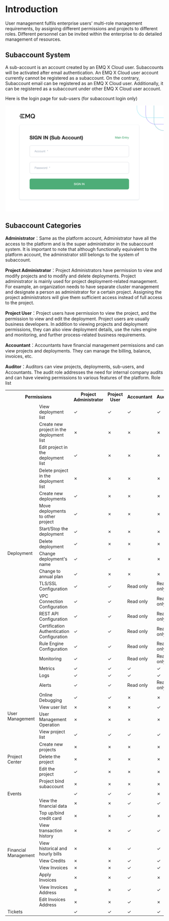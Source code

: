 # Introduction

User management fulfils enterprise users' multi-role management requirements, by assigning different permissions and projects to different roles. Different personnel can be invited within the enterprise to do detailed management of resources.

## Subaccount System

A sub-account is an account created by an EMQ X Cloud user. Subaccounts will be activated after email authentication. An EMQ X Cloud user account currently cannot be registered as a subaccount. On the contrary, Subaccount email can be registered as an EMQ X Cloud user. Additionally, it can be registered as a subaccount under other EMQ X Cloud user account.

Here is the login page for sub-users (for subaccount login only)

![default_project](./_assets/login_1.png)


## Subaccount Categories

**Administrator**：Same as the platform account, Administrator have all the access to the platform and is the super administrator in the subaccount system. It is important to note that although functionally equivalent to the platform account, the administrator still belongs to the system of subaccount.

**Project Administrator**：Project Administrators have permission to view and modify projects and to modify and delete deployments. Project administrator is mainly used for project deployment-related management. For example, an organization needs to have separate cluster management and designate a person as administrator for a certain project. Assigning the project administrators will give them sufficient access instead of full access to the project.

**Project User**：Project users have permission to view the project, and the permission to view and edit the deployment. Project users are usually business developers. In addition to viewing projects and deployment permissions, they can also view deployment details, use the rules engine and monitoring, and further process-related business requirements.

**Accountant**：Accountants have financial management permissions and can view projects and deployments. They can manage the billing, balance, invoices, etc.

**Auditor**：Auditors can view projects, deployments,  sub-users, and Accountants. The audit role addresses the need for internal company audits and can have viewing permissions to various features of the platform.
Role list

<table>
   <tr>
      <th colspan="2">Permissions</th>
      <th>Project Administrator</th>
      <th>Project User</th>
      <th>Accountant</th>
      <th>Auditor</th>
   </tr>
   <tr>
      <td rowspan="20">Deployment</td>
      <td>View deployment list</td>
      <td>&#10003</td>
      <td>&#10003</td>
      <td>&#10003</td>
      <td>&#10003</td>
   </tr>
   <tr>
   	  <td>Create new project in the deployment list</td>
      <td>&#10007</td>
      <td>&#10007</td>
      <td>&#10007</td>
      <td>&#10007</td>
   </tr>
   <tr>
   	  <td>Edit project in the deployment list</td>
      <td>&#10003</td>
      <td>&#10007</td>
      <td>&#10007</td>
      <td>&#10007</td>
   </tr>
   <tr>
   	  <td>Delete project in the deployment list</td>
      <td>&#10007</td>
      <td>&#10007</td>
      <td>&#10007</td>
      <td>&#10007</td>
   </tr>
   <tr>
   	  <td>Create new deployments</td>
      <td>&#10003</td>
      <td>&#10007</td>
      <td>&#10007</td>
      <td>&#10007</td>
   </tr>
   <tr>
   	  <td>Move deployments to other project</td>
      <td>&#10003</td>
      <td>&#10007</td>
      <td>&#10007</td>
      <td>&#10007</td>
   </tr>
   <tr>
   	<td>Start/Stop the deployment</td>
      <td>&#10003</td>
      <td>&#10007</td>
      <td>&#10007</td>
      <td>&#10007</td>
   </tr>
   <tr>
   	<td>Delete deployment</td>
      <td>&#10003</td>
      <td>&#10007</td>
      <td>&#10007</td>
      <td>&#10007</td>
   </tr>
   <tr>
   	<td>Change deployment's name</td>
      <td>&#10003</td>
      <td>&#10003</td>
      <td>&#10007</td>
      <td>&#10007</td>
   </tr>
	<tr>
   	  <td>Change to annual plan</td>
      <td>&#10003</td>
      <td>&#10007</td>
      <td>&#10007</td>
      <td>&#10007</td>
   </tr>
    <tr>
   	<td>TLS/SSL Configuration</td>
      <td>&#10003</td>
      <td>&#10003</td>
      <td>Read only</td>
      <td>Read only</td>
   </tr>
   <tr>
   	<td>VPC Connection Configuration</td>
      <td>&#10003</td>
      <td>&#10003</td>
      <td>Read only</td>
      <td>Read only</td>
   </tr>
   <tr>
   	<td>REST API Configuration</td>
      <td>&#10003</td>
      <td>&#10003</td>
      <td>Read only</td>
      <td>Read only</td>
   </tr>
   <tr>
   	<td>Certification Authentication Configuration</td>
      <td>&#10003</td>
      <td>&#10003</td>
      <td>Read only</td>
      <td>Read only</td>
   </tr>
   <tr>
   	  <td>Rule Engine Configuration</td>
      <td>&#10003</td>
      <td>&#10003</td>
      <td>Read only</td>
      <td>Read only</td>
   </tr>
   <tr>
   <td>Monitoring</td>
      <td>&#10003</td>
      <td>&#10003</td>
      <td>Read only</td>
      <td>Read only</td>
   </tr>
   <tr>
   <td>Metrics</td>
      <td>&#10003</td>
      <td>&#10003</td>
      <td>&#10003</td>
      <td>&#10003</td>
   </tr>
   <tr>
   <td>Logs</td>
      <td>&#10003</td>
      <td>&#10003</td>
      <td>&#10003</td>
      <td>&#10003</td>
   </tr>
   <tr>
   <td>Alerts</td>
      <td>&#10003</td>
      <td>&#10003</td>
      <td>Read only</td>
      <td>Read only</td>
   </tr>
   <tr>
   <td>Online Debugging</td>
      <td>&#10003</td>
      <td>&#10003</td>
      <td>&#10007</td>
      <td>&#10007</td>
   </tr>
   <tr>
      <td rowspan="2">User Management</td>
      <td>View user list</td>
      <td>&#10007</td>
      <td>&#10007</td>
      <td>&#10007</td>
      <td>&#10003</td>
   </tr>
   <tr>
      <td>User Management Operation</td>
      <td>&#10007</td>
      <td>&#10007</td>
      <td>&#10007</td>
      <td>&#10007</td>
   </tr>
   <tr>
      <td rowspan="5">Project Center</td>
      <td>View project list</td>
      <td>&#10003</td>
      <td>&#10003</td>
      <td>&#10003</td>
      <td>&#10003</td>
   </tr>
   <tr>
   	<td>Create new projects</td>
      <td>&#10007</td>
      <td>&#10007</td>
      <td>&#10007</td>
      <td>&#10007</td>
   </tr>
   <tr>
   	  <td>Delete the project</td>
      <td>&#10007</td>
      <td>&#10007</td>
      <td>&#10007</td>
      <td>&#10007</td>
   </tr>
   <tr>
      <td>Edit the project</td>
      <td>&#10003</td>
      <td>&#10007</td>
      <td>&#10007</td>
      <td>&#10007</td>
   </tr>
   <tr>
      <td>Project bind subaccount</td>
      <td>&#10007</td>
      <td>&#10007</td>
      <td>&#10007</td>
      <td>&#10007</td>
   </tr>
   <tr>
      <td colspan="2">Events</td>
      <td>&#10003</td>
      <td>&#10003</td>
      <td>&#10003</td>
      <td>&#10007</td>
   </tr>
	<tr>
      <td rowspan="9">Financial Management</td>
      <td>View the financial data</td>
      <td>&#10007</td>
      <td>&#10007</td>
      <td>&#10003</td>
      <td>&#10003</td>
   	</tr>
   	<tr>
      <td>Top up/bind credit card</td>
      <td>&#10007</td>
      <td>&#10007</td>
      <td>&#10003</td>
      <td>&#10007</td>
   	</tr>
   	<tr>
      <td>View transaction history</td>
      <td>&#10007</td>
      <td>&#10007</td>
      <td>&#10003</td>
      <td>&#10003</td>
   	</tr>
   	<tr>
      <td>View historical and hourly bills</td>
      <td>&#10007</td>
      <td>&#10007</td>
      <td>&#10003</td>
      <td>&#10003</td>
   	</tr>
   	<tr>
      <td>View Credits</td>
      <td>&#10007</td>
      <td>&#10007</td>
      <td>&#10003</td>
      <td>&#10003</td>
   	</tr>
   	<tr>
      <td>View Invoices</td>
      <td>&#10007</td>
      <td>&#10007</td>
      <td>&#10003</td>
      <td>&#10003</td>
   	</tr>
   	<tr>
      <td>Apply Invoices</td>
      <td>&#10007</td>
      <td>&#10007</td>
      <td>&#10003</td>
      <td>&#10007</td>
   	</tr>
   	<tr>
      <td>View Invoices Address</td>
      <td>&#10007</td>
      <td>&#10007</td>
      <td>&#10003</td>
      <td>&#10003</td>
   	</tr>
   	<tr>
      <td>Edit Invoices Address</td>
      <td>&#10007</td>
      <td>&#10007</td>
      <td>&#10003</td>
      <td>&#10007</td>
   	</tr>
   	<tr>
      <td colspan="2">Tickets</td>
      <td>&#10003</td>
      <td>&#10003</td>
      <td>&#10003</td>
      <td>&#10003</td>
   </tr>
</table>

